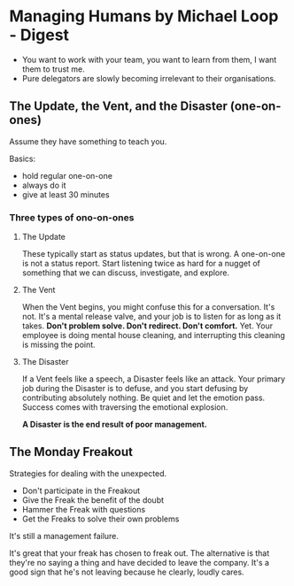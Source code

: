 # Managing Humans by Michael Loop - Digest


- You want to work with your team, you want to learn from them, I want them to trust me.
- Pure delegators are slowly becoming irrelevant to their organisations.

## The Update, the Vent, and the Disaster (one-on-ones)

Assume they have something to teach you.

Basics:

- hold regular one-on-one
- always do it
- give at least 30 minutes

### Three types of ono-on-ones

1. The Update

    These typically start as status updates, but that is wrong. A one-on-one is not a status report. Start listening twice as hard for a nugget of something that we can discuss, investigate, and explore.

2. The Vent

    When the Vent begins, you might confuse this for a conversation. It's not. It's a mental release valve, and your job is to listen for as long as it takes. **Don't problem solve. Don't redirect. Don't comfort.** Yet. Your employee is doing mental house cleaning, and interrupting this cleaning is missing the point.

3. The Disaster

    If a Vent feels like a speech, a Disaster feels like an attack. Your primary job during the Disaster is to defuse, and you start defusing by contributing absolutely nothing. Be quiet and let the emotion pass. Success comes with traversing the emotional explosion. 

    **A Disaster is the end result of poor management.**

## The Monday Freakout

Strategies for dealing with the unexpected.

- Don't participate in the Freakout
- Give the Freak the benefit of the doubt
- Hammer the Freak with questions
- Get the Freaks to solve their own problems

It's still a management failure.

It's great that your freak has chosen to freak out. The alternative is that they're no saying a thing and have decided to leave the company. It's a good sign that he's not leaving because he clearly, loudly cares.
